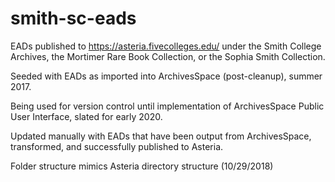 # smith-sc-eads

 EADs published to https://asteria.fivecolleges.edu/ under the Smith College Archives, the Mortimer Rare Book Collection, or the Sophia Smith Collection.

 Seeded with EADs as imported into ArchivesSpace (post-cleanup), summer 2017.

 Being used for version control until implementation of ArchivesSpace Public User Interface, slated for early 2020.
 
 Updated manually with EADs that have been output from ArchivesSpace, transformed, and successfully published to Asteria.
 
 Folder structure mimics Asteria directory structure (10/29/2018)
